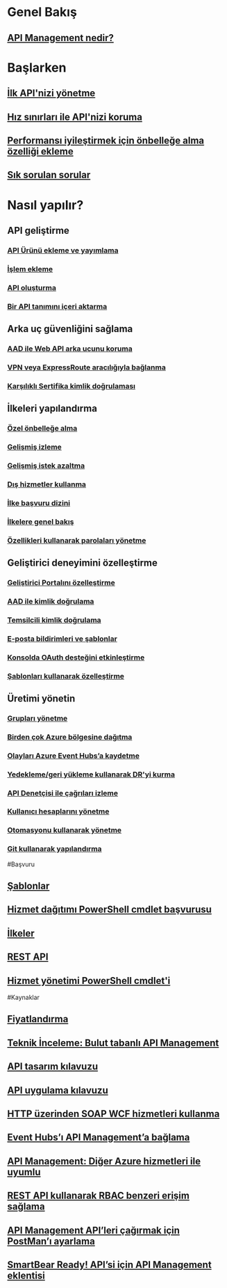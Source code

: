 # Genel Bakış
## [API Management nedir?](api-management-key-concepts.md)
# Başlarken
## [İlk API'nizi yönetme](api-management-get-started.md)
## [Hız sınırları ile API'nizi koruma](api-management-howto-product-with-rules.md)
## [Performansı iyileştirmek için önbelleğe alma özelliği ekleme](api-management-howto-cache.md)
## [Sık sorulan sorular](api-management-faq.md)
# Nasıl yapılır?
## API geliştirme
### [API Ürünü ekleme ve yayımlama](api-management-howto-add-products.md)
### [İşlem ekleme](api-management-howto-add-operations.md)
### [API oluşturma](api-management-howto-create-apis.md)
### [Bir API tanımını içeri aktarma](api-management-howto-import-api.md)
## Arka uç güvenliğini sağlama
### [AAD ile Web API arka ucunu koruma](api-management-howto-protect-backend-with-aad.md)
### [VPN veya ExpressRoute aracılığıyla bağlanma](api-management-howto-setup-vpn.md)
### [Karşılıklı Sertifika kimlik doğrulaması](api-management-howto-mutual-certificates.md)
## İlkeleri yapılandırma
### [Özel önbelleğe alma](api-management-sample-cache-by-key.md)
### [Gelişmiş izleme](api-management-log-to-eventhub-sample.md)
### [Gelişmiş istek azaltma](api-management-sample-flexible-throttling.md)
### [Dış hizmetler kullanma](api-management-sample-send-request.md)
### [İlke başvuru dizini](api-management-policy-reference.md)
### [İlkelere genel bakış](api-management-howto-policies.md)
### [Özellikleri kullanarak parolaları yönetme](api-management-howto-properties.md)
## Geliştirici deneyimini özelleştirme
### [Geliştirici Portalını özelleştirme](api-management-customize-portal.md)
### [AAD ile kimlik doğrulama](api-management-howto-aad.md)
### [Temsilcili kimlik doğrulama](api-management-howto-setup-delegation.md)
### [E-posta bildirimleri ve şablonlar](api-management-howto-configure-notifications.md)
### [Konsolda OAuth desteğini etkinleştirme](api-management-howto-oauth2.md)
### [Şablonları kullanarak özelleştirme](api-management-developer-portal-templates.md)
## Üretimi yönetin
### [Grupları yönetme](api-management-howto-create-groups.md)
### [Birden çok Azure bölgesine dağıtma](api-management-howto-deploy-multi-region.md)
### [Olayları Azure Event Hubs’a kaydetme](api-management-howto-log-event-hubs.md)
### [Yedekleme/geri yükleme kullanarak DR'yi kurma](api-management-howto-disaster-recovery-backup-restore.md)
### [API Denetçisi ile çağrıları izleme](api-management-howto-api-inspector.md)
### [Kullanıcı hesaplarını yönetme](api-management-howto-create-or-invite-developers.md)
### [Otomasyonu kullanarak yönetme](automation-manage-api-management.md)
### [Git kullanarak yapılandırma](api-management-configuration-repository-git.md)
#Başvuru
## [Şablonlar](https://msdn.microsoft.com/en-us/library/azure/mt697540)
## [Hizmet dağıtımı PowerShell cmdlet başvurusu](https://msdn.microsoft.com/en-us/library/azure/mt619282)
## [İlkeler](https://msdn.microsoft.com/en-us/library/azure/dn894081)
## [REST API](https://msdn.microsoft.com/en-us/library/azure/dn776326)
## [Hizmet yönetimi PowerShell cmdlet'i](https://msdn.microsoft.com/en-us/library/azure/mt613507)
#Kaynaklar
## [Fiyatlandırma](https://azure.microsoft.com/pricing/details/api-management/)
## [Teknik İnceleme: Bulut tabanlı API Management](http://j.mp/ms-apim-whitepaper)
## [API tasarım kılavuzu](../best-practices-api-design.md?toc=%2fazure%2fapi-management%2ftoc.json)
## [API uygulama kılavuzu](../best-practices-api-implementation.md?toc=%2fazure%2fapi-management%2ftoc.json)
## [HTTP üzerinden SOAP WCF hizmetleri kullanma](http://mostlydotnetdev.blogspot.nl/2015/03/azure-api-management-apim-consuming.html)
## [Event Hubs’ı API Management’a bağlama](http://weblogs.asp.net/cschittko/connecting-eventhubs-to-api-management)
## [API Management: Diğer Azure hizmetleri ile uyumlu](http://weblogs.asp.net/cschittko/api-management-plays-well-with-other-azure-services)
## [REST API kullanarak RBAC benzeri erişim sağlama](http://blogs.msdn.com/b/katriend/archive/2015/12/21/using-the-azure-api-management-rest-api-as-workaround-to-rbac-functionality.aspx)
## [API Management API’leri çağırmak için PostMan’ı ayarlama](http://www.bizbert.com/bizbert/2015/07/08/Setting+Up+PostMan+To+Call+The+Azure+Management+APIs.aspx)
## [SmartBear Ready! API’si için API Management eklentisi](http://smartbear.com/plugins/microsoft-azure-api-management-plugin/)



<!--HONumber=Nov16_HO2-->


